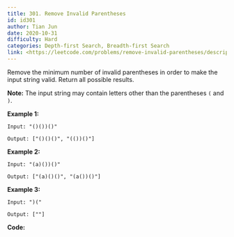 ```yaml
---
title: 301. Remove Invalid Parentheses
id: id301
author: Tian Jun
date: 2020-10-31
difficulty: Hard
categories: Depth-first Search, Breadth-first Search
link: <https://leetcode.com/problems/remove-invalid-parentheses/description/>
---
```


Remove the minimum number of invalid parentheses in order to make the input
string valid. Return all possible results.

**Note:**  The input string may contain letters other than the parentheses `(`
and `)`.

**Example 1:**
            
	Input: "()())()"    
	Output: ["()()()", "(())()"]    

**Example 2:**
            
	Input: "(a)())()"    
	Output: ["(a)()()", "(a())()"]    

**Example 3:**
            
	Input: ")("    
	Output: [""]    


**Code:**
